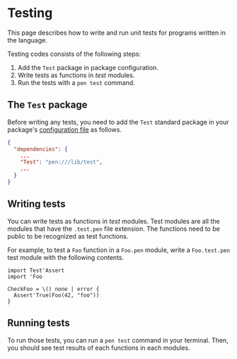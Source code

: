 # Testing

This page describes how to write and run unit tests for programs written in the language.

Testing codes consists of the following steps:

1. Add the `Test` package in package configuration.
1. Write tests as functions in _test_ modules.
1. Run the tests with a `pen test` command.

## The `Test` package

Before writing any tests, you need to add the `Test` standard package in your package's [configuration file](/references/language/packages.html#package-configuration) as follows.

```json
{
  "dependencies": {
    ...
    "Test": "pen:///lib/test",
    ...
  }
}
```

## Writing tests

You can write tests as functions in _test_ modules. Test modules are all the modules that have the `.test.pen` file extension. The functions need to be public to be recognized as test functions.

For example, to test a `Foo` function in a `Foo.pen` module, write a `Foo.test.pen` test module with the following contents.

```pen
import Test'Assert
import 'Foo

CheckFoo = \() none | error {
  Assert'True(Foo(42, "foo"))
}
```

## Running tests

To run those tests, you can run a `pen test` command in your terminal. Then, you should see test results of each functions in each modules.
